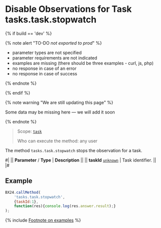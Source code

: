 # Disable Observations for Task tasks.task.stopwatch

{% if build == 'dev' %}

{% note alert "TO-DO _not exported to prod_" %}

- parameter types are not specified
- parameter requirements are not indicated
- examples are missing (there should be three examples - curl, js, php)
- no response in case of an error
- no response in case of success
 
{% endnote %}

{% endif %}

{% note warning "We are still updating this page" %}

Some data may be missing here — we will add it soon

{% endnote %}

> Scope: [`task`](../scopes/permissions.md)
>
> Who can execute the method: any user

The method `tasks.task.stopwatch` stops the observation for a task.

#|
|| **Parameter** / **Type** | **Description** ||
|| **taskId**
[`unknown`](../data-types.md) | Task identifier. ||
|#

## Example

```js
BX24.callMethod(
    'tasks.task.stopwatch',
    {taskId:1},
    function(res){console.log(res.answer.result);}
);
```

{% include [Footnote on examples](../../_includes/examples.md) %}
